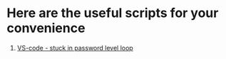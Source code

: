 # Here are the useful scripts for your convenience

1. [VS-code - stuck in password level loop](vs_code_stuck_password.md)
